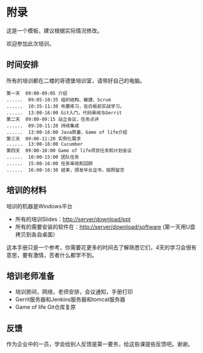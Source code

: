 # 附录 #
这是一个模板，建议根据实际情况修改。

欢迎参加此次培训。

## 时间安排 ##
所有的培训都在二楼的哥德堡培训室，请带好自己的电脑。

	第一天  09:00-09:05 介绍
	......  09:05-10:35 组织结构、敏捷、Scrum
	......	10:35-11:30 布置练习，在白板前实战学习。
	......	13:00-16:00 Git入门，代码审阅与Gerrit
	第二天  09:00-09:15 站立会议，任务点评
	......	09:20-11:20 持续集成
	......	13:00-16:00 Java质量，Game of life介绍
	第三天  09:00-11:20 实例化需求
	......  13:00-16:00 Cucumber
	第四天  09:00-10:00 Game of life项目任务和计划会议
	......  10:00-15:00 团队任务
	......  15:00-16:00 任务审阅和回顾
	......  16:00-16:30 结束，颁发毕业证书，拍照留念 

## 培训的材料 ##
培训的机器是Windows平台

 * 所有的培训Slides：<http://server/download/ppt>
 * 所有的需要安装的软件在：<http://server/download/software> (第一天用U盘拷贝到各自桌面）

这本手册只是一个参考，你需要花更多的时间去了解熟悉它们，4天的学习会很有意思，要有激情，否者什么都学不到。

## 培训老师准备 ##

  * 培训房间，网络，老师安排，会议通知，手册打印
  * Gerrit服务器和Jenkins服务器和tomcat服务器
  * Game of life Git仓库复原
  
## 反馈 ##
作为企业中的一员，学会给别人反馈是第一要务，给这些课提些反馈吧。谢谢。

